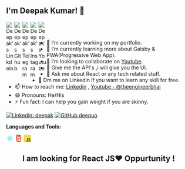 ##  I'm Deepak Kumar! 👋




<a href="https://www.linkedin.com/in/deepak-kumar-662601148/">
  <img align="left" alt="Deepak's Linkdein" width="22px" src="https://cdn.jsdelivr.net/npm/simple-icons@v3/icons/linkedin.svg" />
</a>
<a href="https://github.com/deepu0">
  <img align="left" alt="Deepak's Github" width="22px" src="https://cdn.jsdelivr.net/npm/simple-icons@v3/icons/github.svg" />
</a>
<a href="https://t.me/dipak_sharma">
  <img align="left" alt="Deepak's Telegram" width="22px" src="https://cdn.jsdelivr.net/npm/simple-icons@v3/icons/telegram.svg" />
</a>
<a href="https://instagram.com/_its___deepak/">
  <img align="left" alt="Deepak's Instagram" width="22px" src="https://cdn.jsdelivr.net/npm/simple-icons@v3/icons/instagram.svg" />
</a>

<a href="https://www.youtube.com/c/theengineerbhai/">
  <img align="left" alt="Deepak's Youtube" width="22px" src="https://cdn.jsdelivr.net/npm/simple-icons@v3/icons/youtube.svg" />
</a>

<br/>
<br/>



- 🔭 I’m currently working on my portfolio.
- 🌱 I’m currently learning more about Gatsby & PWA(Progressive Web App).
- 👯 I’m looking to collaborate on [Youtube](https://www.youtube.com/c/theengineerbhai/).
- 🤔 Give me the API's ,i will give you the UI.
- 💬 Ask me about React or any tech related stuff.
- 💬 Dm me on Linkedin if you want to learn any skill for free.
- 📫 How to reach me: [Linkedin](https://www.youtube.com/c/theengineerbhai/) , [Youtube - @theengineerbhai](https://youtube.com/c/theengineerbhai/)
- 😄 Pronouns: He/His
- ⚡ Fun fact: I can help you gain weight if you are skinny.


[![Linkedin: deepak](https://img.shields.io/badge/-deepak-blue?style=flat-square&logo=Linkedin&logoColor=white&link=https://www.linkedin.com/in/deepak-kumar-662601148/)](https://www.linkedin.com/in/deepak-kumar-662601148/)
[![GitHub deepuo](https://img.shields.io/github/followers/deepu0?label=follow&style=social)](https://github.com/deepu0)



**Languages and Tools:**  

<code><img height="20" src="https://raw.githubusercontent.com/github/explore/80688e429a7d4ef2fca1e82350fe8e3517d3494d/topics/react/react.png"></code>
<code><img height="20" src="https://raw.githubusercontent.com/github/explore/80688e429a7d4ef2fca1e82350fe8e3517d3494d/topics/html/html.png"></code>
<code><img height="20" src="https://raw.githubusercontent.com/github/explore/80688e429a7d4ef2fca1e82350fe8e3517d3494d/topics/javascript/javascript.png"></code>

    




<div align="center">

## I am looking for React JS❤️ Oppurtunity !

</div>
